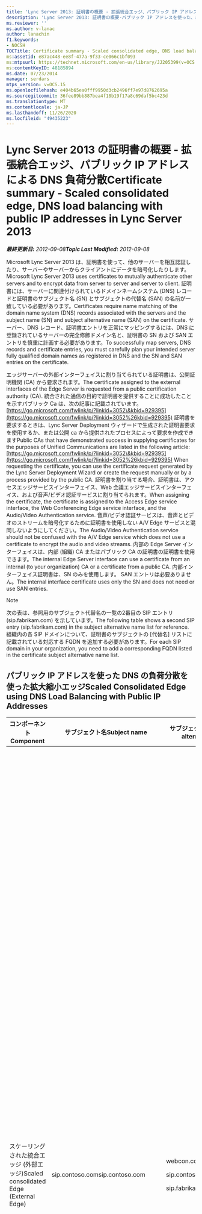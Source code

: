 ```yaml
---
title: 'Lync Server 2013: 証明書の概要 - 拡張統合エッジ、パブリック IP アドレスによる DNS 負荷分散'
description: 'Lync Server 2013: 証明書の概要-パブリック IP アドレスを使った、統合されたエッジの DNS 負荷分散。'
ms.reviewer: ''
ms.author: v-lanac
author: lanachin
f1.keywords:
- NOCSH
TOCTitle: Certificate summary - Scaled consolidated edge, DNS load balancing with public IP addresses
ms:assetid: e87ac448-ee8f-477a-9f33-ce066c1bf093
ms:mtpsurl: https://technet.microsoft.com/en-us/library/JJ205399(v=OCS.15)
ms:contentKeyID: 48185894
ms.date: 07/23/2014
manager: serdars
mtps_version: v=OCS.15
ms.openlocfilehash: e404b65ea0fff9950d3cb2496ff7e97d8762695a
ms.sourcegitcommit: 36fee89bb887bea4f18b19f17a8c69daf5bc423d
ms.translationtype: MT
ms.contentlocale: ja-JP
ms.lasthandoff: 11/26/2020
ms.locfileid: "49435223"
---
```

# <a name="certificate-summary---scaled-consolidated-edge-dns-load-balancing-with-public-ip-addresses-in-lync-server-2013"></a><span data-ttu-id="35304-103">Lync Server 2013 の証明書の概要 - 拡張統合エッジ、パブリック IP アドレスによる DNS 負荷分散</span><span class="sxs-lookup"><span data-stu-id="35304-103">Certificate summary - Scaled consolidated edge, DNS load balancing with public IP addresses in Lync Server 2013</span></span>

<div data-xmlns="http://www.w3.org/1999/xhtml">

<div class="topic" data-xmlns="http://www.w3.org/1999/xhtml" data-msxsl="urn:schemas-microsoft-com:xslt" data-cs="https://msdn.microsoft.com/">

<div data-asp="https://msdn2.microsoft.com/asp">



</div>

<div id="mainSection">

<div id="mainBody"><span data-ttu-id="35304-104">

<span> </span></span><span class="sxs-lookup"><span data-stu-id="35304-104">

<span> </span></span></span>

<span data-ttu-id="35304-105">_**最終更新日:** 2012-09-08_</span><span class="sxs-lookup"><span data-stu-id="35304-105">_**Topic Last Modified:** 2012-09-08_</span></span>

<span data-ttu-id="35304-106">Microsoft Lync Server 2013 は、証明書を使って、他のサーバーを相互認証したり、サーバーやサーバーからクライアントにデータを暗号化したりします。</span><span class="sxs-lookup"><span data-stu-id="35304-106">Microsoft Lync Server 2013 uses certificates to mutually authenticate other servers and to encrypt data from server to server and server to client.</span></span> <span data-ttu-id="35304-107">証明書には、サーバーに関連付けられているドメインネームシステム (DNS) レコードと証明書のサブジェクト名 (SN) とサブジェクトの代替名 (SAN) の名前が一致している必要があります。</span><span class="sxs-lookup"><span data-stu-id="35304-107">Certificates require name matching of the domain name system (DNS) records associated with the servers and the subject name (SN) and subject alternative name (SAN) on the certificate.</span></span> <span data-ttu-id="35304-108">サーバー、DNS レコード、証明書エントリを正常にマッピングするには、DNS に登録されているサーバーの完全修飾ドメイン名と、証明書の SN および SAN エントリを慎重に計画する必要があります。</span><span class="sxs-lookup"><span data-stu-id="35304-108">To successfully map servers, DNS records and certificate entries, you must carefully plan your intended server fully qualified domain names as registered in DNS and the SN and SAN entries on the certificate.</span></span>

<span data-ttu-id="35304-109">エッジサーバーの外部インターフェイスに割り当てられている証明書は、公開証明機関 (CA) から要求されます。</span><span class="sxs-lookup"><span data-stu-id="35304-109">The certificate assigned to the external interfaces of the Edge Server is requested from a public certification authority (CA).</span></span> <span data-ttu-id="35304-110">統合された通信の目的で証明書を提供することに成功したことを示すパブリック Ca は、次の記事に記載されています。 [https://go.microsoft.com/fwlink/p/?linkid=3052\&kbid=929395](https://go.microsoft.com/fwlink/p/?linkid=3052%26kbid=929395) 証明書を要求するときは、Lync Server Deployment ウィザードで生成された証明書要求を使用するか、または公開 ca から提供されたプロセスによって要求を作成できます</span><span class="sxs-lookup"><span data-stu-id="35304-110">Public CAs that have demonstrated success in supplying certificates for the purposes of Unified Communications are listed in the following article: [https://go.microsoft.com/fwlink/p/?linkid=3052\&kbid=929395](https://go.microsoft.com/fwlink/p/?linkid=3052%26kbid=929395) When requesting the certificate, you can use the certificate request generated by the Lync Server Deployment Wizard or create the request manually or by a process provided by the public CA.</span></span> <span data-ttu-id="35304-111">証明書を割り当てる場合、証明書は、アクセスエッジサービスインターフェイス、Web 会議エッジサービスインターフェイス、および音声/ビデオ認証サービスに割り当てられます。</span><span class="sxs-lookup"><span data-stu-id="35304-111">When assigning the certificate, the certificate is assigned to the Access Edge service interface, the Web Conferencing Edge service interface, and the Audio/Video Authentication service.</span></span> <span data-ttu-id="35304-112">音声/ビデオ認証サービスは、音声とビデオのストリームを暗号化するために証明書を使用しない A/V Edge サービスと混同しないようにしてください。</span><span class="sxs-lookup"><span data-stu-id="35304-112">The Audio/Video Authentication service should not be confused with the A/V Edge service which does not use a certificate to encrypt the audio and video streams.</span></span> <span data-ttu-id="35304-113">内部の Edge Server インターフェイスは、内部 (組織) CA またはパブリック CA の証明書の証明書を使用できます。</span><span class="sxs-lookup"><span data-stu-id="35304-113">The internal Edge Server interface can use a certificate from an internal (to your organization) CA or a certificate from a public CA.</span></span> <span data-ttu-id="35304-114">内部インターフェイス証明書は、SN のみを使用します。 SAN エントリは必要ありません。</span><span class="sxs-lookup"><span data-stu-id="35304-114">The internal interface certificate uses only the SN and does not need or use SAN entries.</span></span>

<div>


> [!NOTE]  
> <span data-ttu-id="35304-115">次の表は、参照用のサブジェクト代替名の一覧の2番目の SIP エントリ (sip.fabrikam.com) を示しています。</span><span class="sxs-lookup"><span data-stu-id="35304-115">The following table shows a second SIP entry (sip.fabrikam.com) in the subject alternative name list for reference.</span></span> <span data-ttu-id="35304-116">組織内の各 SIP ドメインについて、証明書のサブジェクトの [代替名] リストに記載されている対応する FQDN を追加する必要があります。</span><span class="sxs-lookup"><span data-stu-id="35304-116">For each SIP domain in your organization, you need to add a corresponding FQDN listed in the certificate subject alternative name list.</span></span>



</div>

<div>

## <a name="scaled-consolidated-edge-using-dns-load-balancing-with-public-ip-addresses"></a><span data-ttu-id="35304-117">パブリック IP アドレスを使った DNS の負荷分散を使った拡大縮小エッジ</span><span class="sxs-lookup"><span data-stu-id="35304-117">Scaled Consolidated Edge using DNS Load Balancing with Public IP Addresses</span></span>


<table>
<colgroup>
<col style="width: 25%" />
<col style="width: 25%" />
<col style="width: 25%" />
<col style="width: 25%" />
</colgroup>
<thead>
<tr class="header">
<th><span data-ttu-id="35304-118">コンポーネント</span><span class="sxs-lookup"><span data-stu-id="35304-118">Component</span></span></th>
<th><span data-ttu-id="35304-119">サブジェクト名</span><span class="sxs-lookup"><span data-stu-id="35304-119">Subject name</span></span></th>
<th><span data-ttu-id="35304-120">サブジェクト代替名 (SAN)/Order</span><span class="sxs-lookup"><span data-stu-id="35304-120">Subject alternative names (SAN)/Order</span></span></th>
<th><span data-ttu-id="35304-121">注釈</span><span class="sxs-lookup"><span data-stu-id="35304-121">Comments</span></span></th>
</tr>
</thead>
<tbody>
<tr class="odd">
<td><p><span data-ttu-id="35304-122">スケーリングされた統合エッジ (外部エッジ)</span><span class="sxs-lookup"><span data-stu-id="35304-122">Scaled consolidated Edge (External Edge)</span></span></p></td>
<td><p><span data-ttu-id="35304-123">sip.contoso.com</span><span class="sxs-lookup"><span data-stu-id="35304-123">sip.contoso.com</span></span></p></td>
<td><p><span data-ttu-id="35304-124">webcon.contoso.com</span><span class="sxs-lookup"><span data-stu-id="35304-124">webcon.contoso.com</span></span></p>
<p><span data-ttu-id="35304-125">sip.contoso.com</span><span class="sxs-lookup"><span data-stu-id="35304-125">sip.contoso.com</span></span></p>
<p><span data-ttu-id="35304-126">sip.fabrikam.com</span><span class="sxs-lookup"><span data-stu-id="35304-126">sip.fabrikam.com</span></span></p></td>
<td><p><span data-ttu-id="35304-127">証明書はパブリック CA からのものである必要があり、AOL とのパブリック IM 接続が展開される場合は、サーバーの EKU とクライアントの EKU を持っている必要があります。</span><span class="sxs-lookup"><span data-stu-id="35304-127">Certificate must be from a Public CA, and must have the server EKU and client EKU if public IM connectivity with AOL is to be deployed.</span></span> <span data-ttu-id="35304-128">さらに、スケールエッジサーバーの場合、証明書の秘密キーはエクスポート可能であり、証明書と秘密キーを各エッジサーバーにコピーする必要があります。</span><span class="sxs-lookup"><span data-stu-id="35304-128">Additionally, for scaled Edge Servers, the certificate private key must be exportable and the certificate and private key copied to each Edge Server.</span></span> <span data-ttu-id="35304-129">証明書は、次のための外部エッジインターフェイスに割り当てられます。</span><span class="sxs-lookup"><span data-stu-id="35304-129">The certificate is assigned to the external Edge interfaces for:</span></span></p>
<ul>
<li><p><span data-ttu-id="35304-130">アクセス エッジ</span><span class="sxs-lookup"><span data-stu-id="35304-130">Access Edge</span></span></p></li>
<li><p><span data-ttu-id="35304-131">会議エッジ</span><span class="sxs-lookup"><span data-stu-id="35304-131">Conferencing Edge</span></span></p></li>
<li><p><span data-ttu-id="35304-132">音声ビデオ エッジ</span><span class="sxs-lookup"><span data-stu-id="35304-132">A/V Edge</span></span></p></li>
</ul>
<p><span data-ttu-id="35304-133">San は、トポロジビルダーの定義に基づいて、自動的に証明書に追加されることに注意してください。</span><span class="sxs-lookup"><span data-stu-id="35304-133">Note that SANs are automatically added to the certificate based on your definitions in Topology Builder.</span></span> <span data-ttu-id="35304-134">必要に応じて、必要に応じて SAN エントリを追加します。これには、サポートが必要な追加の SIP ドメインや他のエントリも含まれます。</span><span class="sxs-lookup"><span data-stu-id="35304-134">You add SAN entries as needed for additional SIP domains and other entries that you need to support.</span></span> <span data-ttu-id="35304-135">サブジェクト名は SAN でレプリケートされ、正しい操作のために存在している必要があります。</span><span class="sxs-lookup"><span data-stu-id="35304-135">The subject name is replicated in the SAN and must be present for correct operation.</span></span></p></td>
</tr>
<tr class="even">
<td><p><span data-ttu-id="35304-136">スケーリングされた統合エッジ (内部エッジ)</span><span class="sxs-lookup"><span data-stu-id="35304-136">Scaled consolidated Edge (Internal Edge)</span></span></p></td>
<td><p><span data-ttu-id="35304-137">lsedge.contoso.net</span><span class="sxs-lookup"><span data-stu-id="35304-137">lsedge.contoso.net</span></span></p></td>
<td><p><span data-ttu-id="35304-138">SAN は必要ありません</span><span class="sxs-lookup"><span data-stu-id="35304-138">No SAN required</span></span></p></td>
<td><p><span data-ttu-id="35304-139">証明書は、パブリックまたはプライベート CA によって発行され、サーバーの EKU を含む必要があります。</span><span class="sxs-lookup"><span data-stu-id="35304-139">Certificate can be issued by a public or private CA, and must contain the server EKU.</span></span> <span data-ttu-id="35304-140">証明書は、内部エッジインターフェイスに割り当てられます。</span><span class="sxs-lookup"><span data-stu-id="35304-140">The certificate is assigned to the internal Edge interface.</span></span></p></td>
</tr>
</tbody>
</table>


</div>

<div>

## <a name="certificate-summary--public-instant-messaging-connectivity"></a><span data-ttu-id="35304-141">証明書の概要–パブリックインスタントメッセージング接続</span><span class="sxs-lookup"><span data-stu-id="35304-141">Certificate Summary – Public Instant Messaging Connectivity</span></span>


<table>
<colgroup>
<col style="width: 25%" />
<col style="width: 25%" />
<col style="width: 25%" />
<col style="width: 25%" />
</colgroup>
<thead>
<tr class="header">
<th><span data-ttu-id="35304-142">コンポーネント</span><span class="sxs-lookup"><span data-stu-id="35304-142">Component</span></span></th>
<th><span data-ttu-id="35304-143">サブジェクト名</span><span class="sxs-lookup"><span data-stu-id="35304-143">Subject name</span></span></th>
<th><span data-ttu-id="35304-144">サブジェクト代替名 (SAN)/Order</span><span class="sxs-lookup"><span data-stu-id="35304-144">Subject alternative names (SAN)/Order</span></span></th>
<th><span data-ttu-id="35304-145">注釈</span><span class="sxs-lookup"><span data-stu-id="35304-145">Comments</span></span></th>
</tr>
</thead>
<tbody>
<tr class="odd">
<td><p><span data-ttu-id="35304-146">外部/アクセスエッジ</span><span class="sxs-lookup"><span data-stu-id="35304-146">External/Access Edge</span></span></p></td>
<td><p><span data-ttu-id="35304-147">sip.contoso.com</span><span class="sxs-lookup"><span data-stu-id="35304-147">sip.contoso.com</span></span></p></td>
<td><p><span data-ttu-id="35304-148">sip.contoso.com</span><span class="sxs-lookup"><span data-stu-id="35304-148">sip.contoso.com</span></span></p>
<p><span data-ttu-id="35304-149">webcon.contoso.com</span><span class="sxs-lookup"><span data-stu-id="35304-149">webcon.contoso.com</span></span></p>
<p><span data-ttu-id="35304-150">sip.fabrikam.com</span><span class="sxs-lookup"><span data-stu-id="35304-150">sip.fabrikam.com</span></span></p></td>
<td><p><span data-ttu-id="35304-151">証明書はパブリック CA からのものである必要があり、AOL とのパブリック IM 接続が展開される場合は、サーバーの EKU とクライアントの EKU を持っている必要があります。</span><span class="sxs-lookup"><span data-stu-id="35304-151">Certificate must be from a Public CA, and must have the server EKU and client EKU if public IM connectivity with AOL is to be deployed.</span></span> <span data-ttu-id="35304-152">証明書は、次のための外部エッジインターフェイスに割り当てられます。</span><span class="sxs-lookup"><span data-stu-id="35304-152">The certificate is assigned to the external Edge interfaces for:</span></span></p>
<ul>
<li><p><span data-ttu-id="35304-153">アクセス エッジ</span><span class="sxs-lookup"><span data-stu-id="35304-153">Access Edge</span></span></p></li>
<li><p><span data-ttu-id="35304-154">会議エッジ</span><span class="sxs-lookup"><span data-stu-id="35304-154">Conferencing Edge</span></span></p></li>
<li><p><span data-ttu-id="35304-155">音声ビデオ エッジ</span><span class="sxs-lookup"><span data-stu-id="35304-155">A/V Edge</span></span></p></li>
</ul>
<p><span data-ttu-id="35304-156">San は、トポロジビルダーの定義に基づいて、自動的に証明書に追加されることに注意してください。</span><span class="sxs-lookup"><span data-stu-id="35304-156">Note that SANs are automatically added to the certificate based on your definitions in Topology Builder.</span></span> <span data-ttu-id="35304-157">必要に応じて、必要に応じて SAN エントリを追加します。これには、サポートが必要な追加の SIP ドメインや他のエントリも含まれます。</span><span class="sxs-lookup"><span data-stu-id="35304-157">You add SAN entries as needed for additional SIP domains and other entries that you need to support.</span></span> <span data-ttu-id="35304-158">サブジェクト名は SAN でレプリケートされ、正しい操作のために存在している必要があります。</span><span class="sxs-lookup"><span data-stu-id="35304-158">The subject name is replicated in the SAN and must be present for correct operation.</span></span></p></td>
</tr>
</tbody>
</table>


</div>

<div>

## <a name="certificate-summary-for-extensible-messaging-and-presence-protocol"></a><span data-ttu-id="35304-159">拡張メッセージングとプレゼンスプロトコルの証明書の概要</span><span class="sxs-lookup"><span data-stu-id="35304-159">Certificate Summary for Extensible Messaging and Presence Protocol</span></span>


<table>
<colgroup>
<col style="width: 25%" />
<col style="width: 25%" />
<col style="width: 25%" />
<col style="width: 25%" />
</colgroup>
<thead>
<tr class="header">
<th><span data-ttu-id="35304-160">コンポーネント</span><span class="sxs-lookup"><span data-stu-id="35304-160">Component</span></span></th>
<th><span data-ttu-id="35304-161">サブジェクト名</span><span class="sxs-lookup"><span data-stu-id="35304-161">Subject name</span></span></th>
<th><span data-ttu-id="35304-162">サブジェクト代替名 (SAN)/Order</span><span class="sxs-lookup"><span data-stu-id="35304-162">Subject alternative names (SAN)/Order</span></span></th>
<th><span data-ttu-id="35304-163">注釈</span><span class="sxs-lookup"><span data-stu-id="35304-163">Comments</span></span></th>
</tr>
</thead>
<tbody>
<tr class="odd">
<td><p><span data-ttu-id="35304-164">エッジサーバーまたはエッジプールのアクセスエッジサービスに割り当てる</span><span class="sxs-lookup"><span data-stu-id="35304-164">Assign to Access Edge service of Edge Server or Edge pool</span></span></p></td>
<td><p><span data-ttu-id="35304-165">sip.contoso.com</span><span class="sxs-lookup"><span data-stu-id="35304-165">sip.contoso.com</span></span></p></td>
<td><p><span data-ttu-id="35304-166">webcon.contoso.com</span><span class="sxs-lookup"><span data-stu-id="35304-166">webcon.contoso.com</span></span></p>
<p><span data-ttu-id="35304-167">sip.contoso.com</span><span class="sxs-lookup"><span data-stu-id="35304-167">sip.contoso.com</span></span></p>
<p><span data-ttu-id="35304-168">sip.fabrikam.com</span><span class="sxs-lookup"><span data-stu-id="35304-168">sip.fabrikam.com</span></span></p>
<p><span data-ttu-id="35304-169">xmpp.contoso.com</span><span class="sxs-lookup"><span data-stu-id="35304-169">xmpp.contoso.com</span></span></p>
<p><span data-ttu-id="35304-170"><strong>\*.contoso.com</strong></span><span class="sxs-lookup"><span data-stu-id="35304-170"><strong>\*.contoso.com</strong></span></span></p></td>
<td><p><span data-ttu-id="35304-171">最初の3つの SAN エントリは、フルエッジサーバーの通常の SAN エントリです。</span><span class="sxs-lookup"><span data-stu-id="35304-171">The first three SAN entries are the normal SAN entries for a full Edge Server.</span></span> <span data-ttu-id="35304-172">Contoso.com は、ルートドメインレベルで XMPP パートナーとのフェデレーションを行うために必要なエントリです。</span><span class="sxs-lookup"><span data-stu-id="35304-172">The contoso.com is the entry required for federation with the XMPP partner at the root domain level.</span></span> <span data-ttu-id="35304-173">このエントリを使用すると、contoso.com サフィックスの付いたすべてのドメインで XMPP が許可されます。</span><span class="sxs-lookup"><span data-stu-id="35304-173">This entry will allow XMPP for all domains with the suffix \*.contoso.com.</span></span></p></td>
</tr>
</tbody>
</table><span data-ttu-id="35304-174">


</div>

</div>

<span> </span>

</div>

</div>

</span><span class="sxs-lookup"><span data-stu-id="35304-174">


</div>

</div>

<span> </span>

</div>

</div>

</span></span></div>

